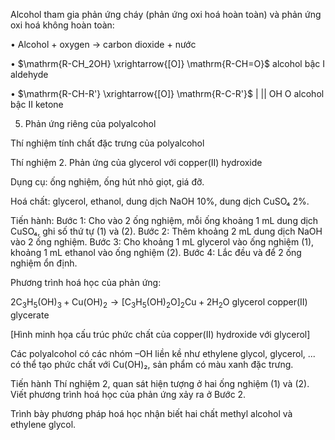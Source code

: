 Alcohol tham gia phản ứng cháy (phản ứng oxi hoá hoàn toàn) và phản ứng oxi hoá không hoàn toàn:

• Alcohol + oxygen → carbon dioxide + nước

• $\mathrm{R-CH_2OH} \xrightarrow{[O]} \mathrm{R-CH=O}$
  alcohol bậc I         aldehyde

• $\mathrm{R-CH-R'} \xrightarrow{[O]} \mathrm{R-C-R'}$
    $\mathrm{|}$                  $\mathrm{||}$
    $\mathrm{OH}$                 $\mathrm{O}$
  alcohol bậc II         ketone

5. Phản ứng riêng của polyalcohol

Thí nghiệm tính chất đặc trưng của polyalcohol

Thí nghiệm 2. Phản ứng của glycerol với copper(II) hydroxide

Dụng cụ: ống nghiệm, ống hút nhỏ giọt, giá đỡ.

Hoá chất: glycerol, ethanol, dung dịch NaOH 10%, dung dịch CuSO₄ 2%.

Tiến hành:
Bước 1: Cho vào 2 ống nghiệm, mỗi ống khoảng 1 mL dung dịch CuSO₄, ghi số thứ tự (1) và (2).
Bước 2: Thêm khoảng 2 mL dung dịch NaOH vào 2 ống nghiệm.
Bước 3: Cho khoảng 1 mL glycerol vào ống nghiệm (1), khoảng 1 mL ethanol vào ống nghiệm (2).
Bước 4: Lắc đều và để 2 ống nghiệm ổn định.

Phương trình hoá học của phản ứng:

$2\mathrm{C_3H_5(OH)_3 + Cu(OH)_2 \rightarrow [C_3H_5(OH)_2O]_2Cu + 2H_2O}$
glycerol                copper(II) glycerate

[Hình minh họa cấu trúc phức chất của copper(II) hydroxide với glycerol]

Các polyalcohol có các nhóm –OH liền kề như ethylene glycol, glycerol, ... có thể tạo phức chất với Cu(OH)₂, sản phẩm có màu xanh đặc trưng.

Tiến hành Thí nghiệm 2, quan sát hiện tượng ở hai ống nghiệm (1) và (2). Viết phương trình hoá học của phản ứng xảy ra ở Bước 2.

Trình bày phương pháp hoá học nhận biết hai chất methyl alcohol và ethylene glycol.